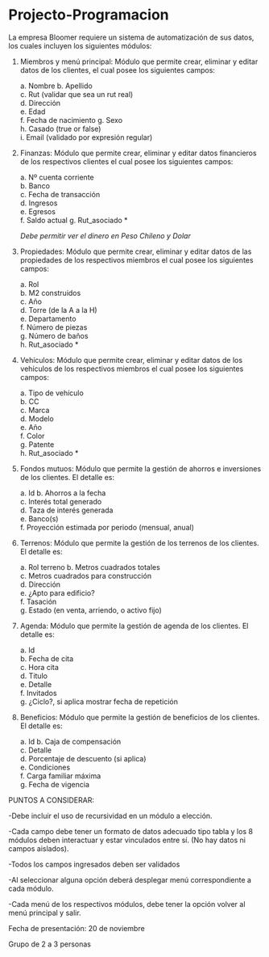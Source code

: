 # Projecto-Programacion

La empresa Bloomer requiere un sistema de automatización de sus datos, los cuales incluyen los siguientes módulos:

1. Miembros y menú principal: Módulo que permite crear, eliminar y editar datos de los clientes, el cual posee los siguientes campos:

    a. Nombre
    b. Apellido  
    c. Rut (validar que sea un rut real)  
    d. Dirección  
    e. Edad  
    f. Fecha de nacimiento 
    g. Sexo  
    h. Casado (true or false)  
    i. Email (validado por expresión regular)
  
2. Finanzas: Módulo que permite crear, eliminar y editar datos financieros de los respectivos clientes el cual posee los siguientes campos:

    a. Nº cuenta corriente  
    b. Banco  
    c. Fecha de transacción  
    d. Ingresos  
    e. Egresos  
    f. Saldo actual
    g. Rut_asociado *
   
    *Debe permitir ver el dinero en Peso Chileno y Dolar*

4. Propiedades: Módulo que permite crear, eliminar y editar datos de las propiedades de los respectivos miembros el cual posee los siguientes campos:
  
    a. Rol  
    b. M2 construidos  
    c. Año  
    d. Torre (de la A a la H)  
    e. Departamento  
    f. Número de piezas  
    g. Número de baños  
    h. Rut_asociado *

5. Vehículos: Módulo que permite crear, eliminar y editar datos de los vehículos de los respectivos miembros el cual posee los siguientes campos:

    a. Tipo de vehículo   
    b. CC   
    c. Marca   
    d. Modelo   
    e. Año   
    f. Color   
    g. Patente   
    h. Rut_asociado *

6. Fondos mutuos: Módulo que permite la gestión de ahorros e inversiones de los clientes. El detalle es:

    a. Id
    b. Ahorros a la fecha  
    c. Interés total generado  
    d. Taza de interés generada  
    e. Banco(s)  
    f. Proyección estimada por periodo (mensual, anual)
  
7. Terrenos: Módulo que permite la gestión de los terrenos de los clientes. El detalle es:

    a. Rol terreno
    b. Metros cuadrados totales  
    c. Metros cuadrados para construcción  
    d. Dirección  
    e. ¿Apto para edificio?  
    f. Tasación  
    g. Estado (en venta, arriendo, o activo fijo)
  
8. Agenda: Módulo que permite la gestión de agenda de los clientes. El detalle es:

   a. Id   
   b. Fecha de cita   
   c. Hora cita   
   d. Titulo   
   e. Detalle   
   f. Invitados   
   g. ¿Ciclo?, si aplica mostrar fecha de repetición
   
9. Beneficios: Módulo que permite la gestión de beneficios de los clientes. El detalle es:

    a. Id
    b. Caja de compensación  
    c. Detalle  
    d. Porcentaje de descuento (si aplica)  
    e. Condiciones  
    f. Carga familiar máxima  
    g. Fecha de vigencia
  

PUNTOS A CONSIDERAR:

-Debe incluir el uso de recursividad en un módulo a elección.

-Cada campo debe tener un formato de datos adecuado tipo tabla y los 8 módulos deben interactuar y estar vinculados entre sí. (No hay datos ni campos aislados).

-Todos los campos ingresados deben ser validados

-Al seleccionar alguna opción deberá desplegar menú correspondiente a cada módulo.

-Cada menú de los respectivos módulos, debe tener la opción volver al menú principal y salir.



Fecha de presentación: 20 de noviembre

Grupo de 2 a 3 personas
